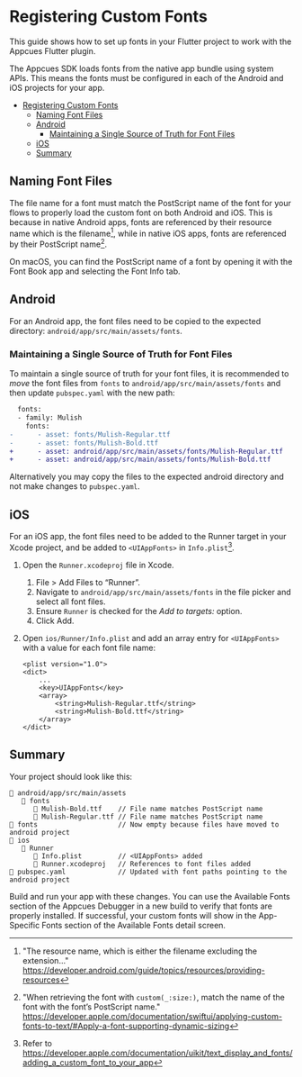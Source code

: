 # Registering Custom Fonts

This guide shows how to set up fonts in your Flutter project to work with the Appcues Flutter plugin.

The Appcues SDK loads fonts from the native app bundle using system APIs. This means the fonts must be configured in each of the Android and iOS projects for your app.

- [Registering Custom Fonts](#registering-custom-fonts)
  - [Naming Font Files](#naming-font-files)
  - [Android](#android)
    - [Maintaining a Single Source of Truth for Font Files](#maintaining-a-single-source-of-truth-for-font-files)
  - [iOS](#ios)
  - [Summary](#summary)

## Naming Font Files

The file name for a font must match the PostScript name of the font for your flows to properly load the custom font on both Android and iOS.
This is because in native Android apps, fonts are referenced by their resource name which is the filename[^1], while in native iOS apps, fonts are referenced by their PostScript name[^2].

On macOS, you can find the PostScript name of a font by opening it with the Font Book app and selecting the Font Info tab.

## Android

For an Android app, the font files need to be copied to the expected directory: `android/app/src/main/assets/fonts`.

### Maintaining a Single Source of Truth for Font Files

To maintain a single source of truth for your font files, it is recommended to *move* the font files from `fonts` to `android/app/src/main/assets/fonts` and then update `pubspec.yaml` with the new path:

```diff
  fonts:
  - family: Mulish
    fonts:
-      - asset: fonts/Mulish-Regular.ttf
-      - asset: fonts/Mulish-Bold.ttf
+      - asset: android/app/src/main/assets/fonts/Mulish-Regular.ttf
+      - asset: android/app/src/main/assets/fonts/Mulish-Bold.ttf
```

Alternatively you may copy the files to the expected android directory and not make changes to `pubspec.yaml`.

## iOS

For an iOS app, the font files need to be added to the Runner target in your Xcode project, and be added to `<UIAppFonts>` in `Info.plist`[^3].

1. Open the `Runner.xcodeproj` file in Xcode.
   1. File > Add Files to “Runner”.
   2. Navigate to `android/app/src/main/assets/fonts` in the file picker and select all font files.
   3. Ensure `Runner` is checked for the *Add to targets:* option.
   4. Click Add.

2. Open `ios/Runner/Info.plist` and add an array entry for `<UIAppFonts>` with a value for each font file name:
   ```
   <plist version="1.0">
   <dict>
       ...
       <key>UIAppFonts</key>
       <array>
           <string>Mulish-Regular.ttf</string>
           <string>Mulish-Bold.ttf</string>
       </array>
   </dict>
   ```

## Summary

Your project should look like this:

```
📁 android/app/src/main/assets
   📁 fonts
      📄 Mulish-Bold.ttf    // File name matches PostScript name
      📄 Mulish-Regular.ttf // File name matches PostScript name
📁 fonts                    // Now empty because files have moved to android project      
📁 ios
   📁 Runner
      📄 Info.plist         // <UIAppFonts> added
      📄 Runner.xcodeproj   // References to font files added
📄 pubspec.yaml             // Updated with font paths pointing to the android project
```

Build and run your app with these changes. You can use the Available Fonts section of the Appcues Debugger in a new build to verify that fonts are properly installed. If successful, your custom fonts will show in the App-Specific Fonts section of the Available Fonts detail screen.

[^1]: "The resource name, which is either the filename excluding the extension..." https://developer.android.com/guide/topics/resources/providing-resources
[^2]: "When retrieving the font with `custom(_:size:)`, match the name of the font with the font’s PostScript name." https://developer.apple.com/documentation/swiftui/applying-custom-fonts-to-text/#Apply-a-font-supporting-dynamic-sizing
[^3]: Refer to https://developer.apple.com/documentation/uikit/text_display_and_fonts/adding_a_custom_font_to_your_app

